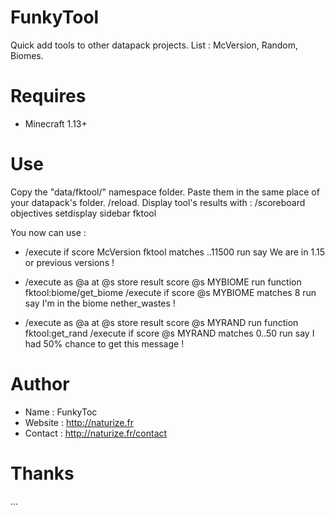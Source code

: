 # FunkyTool
Quick add tools to other datapack projects.
List : McVersion, Random, Biomes.

# Requires 
- Minecraft 1.13+

# Use
Copy the "data/fktool/" namespace folder. Paste them in the same place of your datapack's folder. /reload.
Display tool's results with : /scoreboard objectives setdisplay sidebar fktool

You now can use : 
  - /execute if score McVersion fktool matches ..11500 run say We are in 1.15 or previous versions ! 

  - /execute as @a at @s store result score @s MYBIOME run function fktool:biome/get_biome
    /execute if score @s MYBIOME matches 8 run say I'm in the biome nether_wastes !

  - /execute as @a at @s store result score @s MYRAND run function fktool:get_rand
    /execute if score @s MYRAND matches 0..50 run say I had 50% chance to get this message !

# Author
- Name : FunkyToc 
- Website : http://naturize.fr
- Contact : http://naturize.fr/contact

# Thanks 
...
